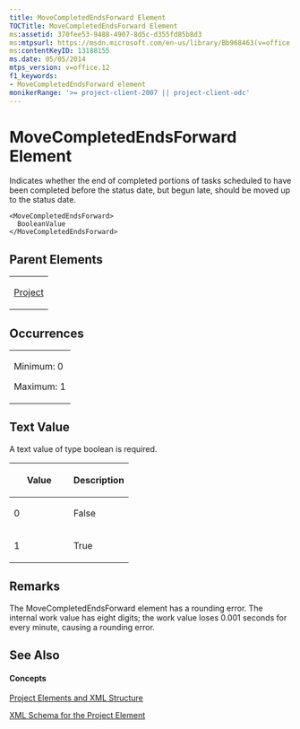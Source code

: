```yaml
---
title: MoveCompletedEndsForward Element
TOCTitle: MoveCompletedEndsForward Element
ms:assetid: 370fee53-9488-4907-8d5c-d355fd85b8d3
ms:mtpsurl: https://msdn.microsoft.com/en-us/library/Bb968463(v=office.12)
ms:contentKeyID: 13188155
ms.date: 05/05/2014
mtps_version: v=office.12
f1_keywords:
- MoveCompletedEndsForward element
monikerRange: '>= project-client-2007 || project-client-odc'
---
```


# MoveCompletedEndsForward Element




Indicates whether the end of completed portions of tasks scheduled to have been completed before the status date, but begun late, should be moved up to the status date.

    <MoveCompletedEndsForward>
      BooleanValue
    </MoveCompletedEndsForward>

## Parent Elements

<table>
<colgroup>
<col style="width: 100%" />
</colgroup>
<tbody>
<tr class="odd">
<td><p><a href="project-element.md">Project</a></p></td>
</tr>
</tbody>
</table>

## Occurrences

<table>
<colgroup>
<col style="width: 100%" />
</colgroup>
<tbody>
<tr class="odd">
<td><p>Minimum: 0</p>
<p>Maximum: 1</p></td>
</tr>
</tbody>
</table>

## Text Value

A text value of type boolean is required.

<table>
<colgroup>
<col style="width: 50%" />
<col style="width: 50%" />
</colgroup>
<thead>
<tr class="header">
<th><p>Value</p></th>
<th><p>Description</p></th>
</tr>
</thead>
<tbody>
<tr class="odd">
<td><p>0</p></td>
<td><p>False</p></td>
</tr>
<tr class="even">
<td><p>1</p></td>
<td><p>True</p></td>
</tr>
</tbody>
</table>

## Remarks

The MoveCompletedEndsForward element has a rounding error. The internal work value has eight digits; the work value loses 0.001 seconds for every minute, causing a rounding error.

## See Also

#### Concepts

[Project Elements and XML Structure](project-elements-and-xml-structure.md)

[XML Schema for the Project Element](xml-schema-for-the-project-element.md)

